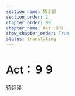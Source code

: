```yaml
---
section_name: 第２部
section_order: 2
chapter_order: 99
chapter_name: Act：９９
show_chapter_order: True
status: translating
---
```


# Act：９９
待翻译
